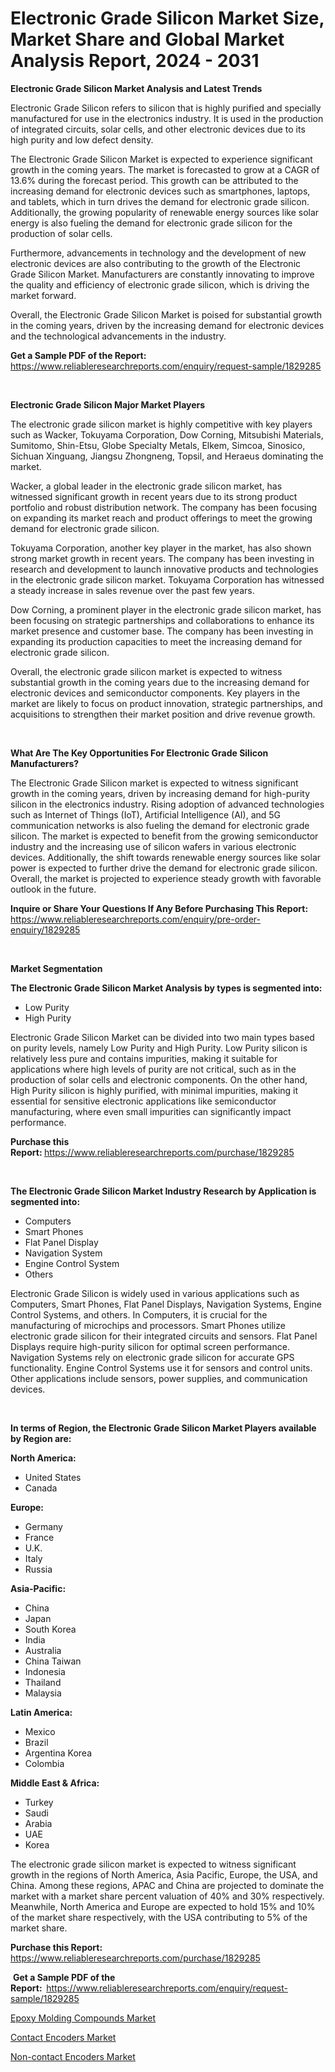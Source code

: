 <p><h1>Electronic Grade Silicon Market Size, Market Share and Global Market Analysis Report, 2024 - 2031</h1></p><p><strong>Electronic Grade Silicon Market Analysis and Latest Trends</strong></p>
<p><p>Electronic Grade Silicon refers to silicon that is highly purified and specially manufactured for use in the electronics industry. It is used in the production of integrated circuits, solar cells, and other electronic devices due to its high purity and low defect density.</p><p>The Electronic Grade Silicon Market is expected to experience significant growth in the coming years. The market is forecasted to grow at a CAGR of 13.6% during the forecast period. This growth can be attributed to the increasing demand for electronic devices such as smartphones, laptops, and tablets, which in turn drives the demand for electronic grade silicon. Additionally, the growing popularity of renewable energy sources like solar energy is also fueling the demand for electronic grade silicon for the production of solar cells.</p><p>Furthermore, advancements in technology and the development of new electronic devices are also contributing to the growth of the Electronic Grade Silicon Market. Manufacturers are constantly innovating to improve the quality and efficiency of electronic grade silicon, which is driving the market forward.</p><p>Overall, the Electronic Grade Silicon Market is poised for substantial growth in the coming years, driven by the increasing demand for electronic devices and the technological advancements in the industry.</p></p>
<p><strong>Get a Sample PDF of the Report:&nbsp;</strong> <a href="https://www.reliableresearchreports.com/enquiry/request-sample/1829285">https://www.reliableresearchreports.com/enquiry/request-sample/1829285</a></p>
<p>&nbsp;</p>
<p><strong>Electronic Grade Silicon Major Market Players</strong></p>
<p><p>The electronic grade silicon market is highly competitive with key players such as Wacker, Tokuyama Corporation, Dow Corning, Mitsubishi Materials, Sumitomo, Shin-Etsu, Globe Specialty Metals, Elkem, Simcoa, Sinosico, Sichuan Xinguang, Jiangsu Zhongneng, Topsil, and Heraeus dominating the market.</p><p>Wacker, a global leader in the electronic grade silicon market, has witnessed significant growth in recent years due to its strong product portfolio and robust distribution network. The company has been focusing on expanding its market reach and product offerings to meet the growing demand for electronic grade silicon.</p><p>Tokuyama Corporation, another key player in the market, has also shown strong market growth in recent years. The company has been investing in research and development to launch innovative products and technologies in the electronic grade silicon market. Tokuyama Corporation has witnessed a steady increase in sales revenue over the past few years.</p><p>Dow Corning, a prominent player in the electronic grade silicon market, has been focusing on strategic partnerships and collaborations to enhance its market presence and customer base. The company has been investing in expanding its production capacities to meet the increasing demand for electronic grade silicon.</p><p>Overall, the electronic grade silicon market is expected to witness substantial growth in the coming years due to the increasing demand for electronic devices and semiconductor components. Key players in the market are likely to focus on product innovation, strategic partnerships, and acquisitions to strengthen their market position and drive revenue growth.</p></p>
<p>&nbsp;</p>
<p><strong>What Are The Key Opportunities For Electronic Grade Silicon Manufacturers?</strong></p>
<p><p>The Electronic Grade Silicon market is expected to witness significant growth in the coming years, driven by increasing demand for high-purity silicon in the electronics industry. Rising adoption of advanced technologies such as Internet of Things (IoT), Artificial Intelligence (AI), and 5G communication networks is also fueling the demand for electronic grade silicon. The market is expected to benefit from the growing semiconductor industry and the increasing use of silicon wafers in various electronic devices. Additionally, the shift towards renewable energy sources like solar power is expected to further drive the demand for electronic grade silicon. Overall, the market is projected to experience steady growth with favorable outlook in the future.</p></p>
<p><strong>Inquire or Share Your Questions If Any Before Purchasing This Report:</strong> <a href="https://www.reliableresearchreports.com/enquiry/pre-order-enquiry/1829285">https://www.reliableresearchreports.com/enquiry/pre-order-enquiry/1829285</a></p>
<p>&nbsp;</p>
<p><strong>Market Segmentation</strong></p>
<p><strong>The Electronic Grade Silicon Market Analysis by types is segmented into:</strong></p>
<p><ul><li>Low Purity</li><li>High Purity</li></ul></p>
<p><p>Electronic Grade Silicon Market can be divided into two main types based on purity levels, namely Low Purity and High Purity. Low Purity silicon is relatively less pure and contains impurities, making it suitable for applications where high levels of purity are not critical, such as in the production of solar cells and electronic components. On the other hand, High Purity silicon is highly purified, with minimal impurities, making it essential for sensitive electronic applications like semiconductor manufacturing, where even small impurities can significantly impact performance.</p></p>
<p><strong>Purchase this Report:&nbsp;</strong><a href="https://www.reliableresearchreports.com/purchase/1829285">https://www.reliableresearchreports.com/purchase/1829285</a></p>
<p>&nbsp;</p>
<p><strong>The Electronic Grade Silicon Market Industry Research by Application is segmented into:</strong></p>
<p><ul><li>Computers</li><li>Smart Phones</li><li>Flat Panel Display</li><li>Navigation System</li><li>Engine Control System</li><li>Others</li></ul></p>
<p><p>Electronic Grade Silicon is widely used in various applications such as Computers, Smart Phones, Flat Panel Displays, Navigation Systems, Engine Control Systems, and others. In Computers, it is crucial for the manufacturing of microchips and processors. Smart Phones utilize electronic grade silicon for their integrated circuits and sensors. Flat Panel Displays require high-purity silicon for optimal screen performance. Navigation Systems rely on electronic grade silicon for accurate GPS functionality. Engine Control Systems use it for sensors and control units. Other applications include sensors, power supplies, and communication devices.</p></p>
<p>&nbsp;</p>
<p><strong>In terms of Region, the Electronic Grade Silicon Market Players available by Region are:</strong></p>
<p>
    <p> <strong> North America: </strong>
        <ul>
            <li>United States</li>
            <li>Canada</li>
        </ul>
        </p> 
    <p> <strong> Europe: </strong>
        <ul>
            <li>Germany</li>
            <li>France</li>
            <li>U.K.</li>
            <li>Italy</li>
            <li>Russia</li>
        </ul>
        </p> 
    <p> <strong> Asia-Pacific: </strong>
        <ul>
            <li>China</li>
            <li>Japan</li>
            <li>South Korea</li>
            <li>India</li>
            <li>Australia</li>
            <li>China Taiwan</li>
            <li>Indonesia</li>
            <li>Thailand</li>
            <li>Malaysia</li>
        </ul>
        </p> 
    <p> <strong> Latin America: </strong>
        <ul>
            <li>Mexico</li>
            <li>Brazil</li>
            <li>Argentina Korea</li>
            <li>Colombia</li>
        </ul>
        </p> 
    <p> <strong> Middle East & Africa: </strong>
        <ul>
            <li>Turkey</li>
            <li>Saudi</li>
            <li>Arabia</li>
            <li>UAE</li>
            <li>Korea</li>
        </ul>
    </p>
    </p>
<p><p>The electronic grade silicon market is expected to witness significant growth in the regions of North America, Asia Pacific, Europe, the USA, and China. Among these regions, APAC and China are projected to dominate the market with a market share percent valuation of 40% and 30% respectively. Meanwhile, North America and Europe are expected to hold 15% and 10% of the market share respectively, with the USA contributing to 5% of the market share.</p></p>
<p><strong>Purchase this Report: </strong><a href="https://www.reliableresearchreports.com/purchase/1829285">https://www.reliableresearchreports.com/purchase/1829285</a></p>
<p>&nbsp;<strong>Get a Sample PDF of the Report:&nbsp;&nbsp;</strong><a href="https://www.reliableresearchreports.com/enquiry/request-sample/1829285">https://www.reliableresearchreports.com/enquiry/request-sample/1829285</a></p>
<p><strong></strong></p>
<p><p><a href="https://frill-swim-3cd.notion.site/Decoding-the-Epoxy-Molding-Compounds-Market-A-Deep-Dive-into-the-Latest-Market-Trends-Market-Segme-27236f63bbaa4ba7992c30a0baa437fa">Epoxy Molding Compounds Market</a></p><p><a href="https://github.com/kufem1/Market-Research-Report-List-2/blob/main/contact-encoders-market.md">Contact Encoders Market</a></p><p><a href="https://github.com/singletonthaxterkelliehr2df/Market-Research-Report-List-1/blob/main/non-contact-encoders-market.md">Non-contact Encoders Market</a></p></p>